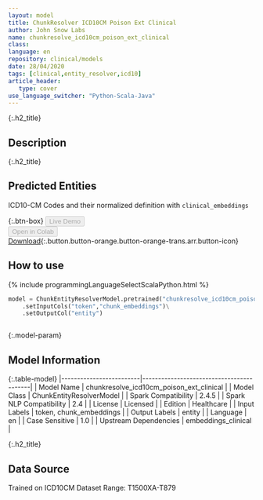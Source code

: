 ```yaml
---
layout: model
title: ChunkResolver ICD10CM Poison Ext Clinical
author: John Snow Labs
name: chunkresolve_icd10cm_poison_ext_clinical
class: 
language: en
repository: clinical/models
date: 28/04/2020
tags: [clinical,entity_resolver,icd10]
article_header:
   type: cover
use_language_switcher: "Python-Scala-Java"
---
```


{:.h2_title}
## Description 


 {:.h2_title}
## Predicted Entities
ICD10-CM Codes and their normalized definition with `clinical_embeddings` 

{:.btn-box}
<button class="button button-orange" disabled>Live Demo</button><br/><button class="button button-orange" disabled>Open in Colab</button><br/>[Download](https://s3.amazonaws.com/auxdata.johnsnowlabs.com/clinical/models/chunkresolve_icd10cm_poison_ext_clinical_en_2.4.5_2.4_1588106053455.zip){:.button.button-orange.button-orange-trans.arr.button-icon}<br/>

## How to use 
<div class="tabs-box" markdown="1">

{% include programmingLanguageSelectScalaPython.html %}

```python
model = ChunkEntityResolverModel.pretrained("chunkresolve_icd10cm_poison_ext_clinical","en","clinical/models")\
	.setInputCols("token","chunk_embeddings")\
	.setOutputCol("entity")
```

```scala

```
</div>



{:.model-param}
## Model Information

{:.table-model}
|-------------------------|------------------------------------------|
| Model Name              | chunkresolve_icd10cm_poison_ext_clinical |
| Model Class             | ChunkEntityResolverModel                 |
| Spark Compatibility     | 2.4.5                                    |
| Spark NLP Compatibility | 2.4                                      |
| License                 | Licensed                                 |
| Edition                 | Healthcare                               |
| Input Labels            | token, chunk_embeddings                  |
| Output Labels           | entity                                   |
| Language                | en                                       |
| Case Sensitive          | 1.0                                      |
| Upstream Dependencies   | embeddings_clinical                      |




{:.h2_title}
## Data Source
Trained on ICD10CM Dataset Range: T1500XA-T879

